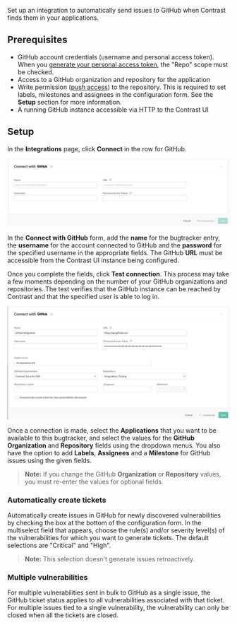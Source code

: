 <!--
title: "GitHub Integration"
description: "Integrate GitHub with Contrast"
tags: "Admin organization settings integrations bugtracker github"
-->


Set up an integration to automatically send issues to GitHub when Contrast finds them in your applications.

## Prerequisites

* GitHub account credentials (username and personal access token). When you [generate your personal access token](https://help.github.com/en/github/authenticating-to-github/creating-a-personal-access-token-for-the-command-line#creating-a-token), the "Repo" scope must be checked. 
* Access to a GitHub organization and repository for the application
* Write permission ([push access](https://help.github.com/articles/repository-permission-levels-for-an-organization/)) to the repository. This is required to set labels, milestones and assignees in the configuration form. See the **Setup** section for more information.
* A running GitHub instance accessible via HTTP to the Contrast UI

## Setup

In the **Integrations** page, click **Connect** in the row for GitHub. 

<a href="assets/images/Github-test.png" rel="lightbox" title="Test your GitHub integration"><img class="thumbnail" src="assets/images/Github-test.png"/></a>

In the **Connect with GitHub** form, add the **name** for the bugtracker entry, the **username** for the account connected to GitHub and the **password** for the specified username in the appropriate fields. The GitHub **URL** must be accessible from the Contrast UI instance being configured. 

Once you complete the fields, click **Test connection**. This process may take a few moments depending on the number of your GitHub organizations and repositories. The test verifies that the GitHub instance can be reached by Contrast and that the specified user is able to log in.

<a href="assets/images/Github-integration-set-up.png" rel="lightbox" title="Customize your Github integration"><img class="thumbnail" src="assets/images/Github-integration-set-up.png"/></a>

Once a connection is made, select the **Applications** that you want to be available to this bugtracker, and select the values for the **GitHub Organization** and **Repository** fields using the dropdown menus. You also have the option to add **Labels**, **Assignees** and a **Milestone** for GitHub issues using the given fields.

> **Note:** If you change the GitHub **Organization** or **Repository** values, you must re-enter the values for optional fields. 

### Automatically create tickets 

Automatically create issues in GitHub for newly discovered vulnerabilities by checking the box at the bottom of the configuration form. In the multiselect field that appears, choose the rule(s) and/or severity level(s) of the vulnerabilities for which you want to generate tickets. The default selections are "Critical" and "High".

> **Note:** This selection doesn't generate issues retroactively.


### Multiple vulnerabilities

For multiple vulnerabilities sent in bulk to GitHub as a single issue, the GitHub ticket status applies to all vulnerabilities associated with that ticket. For multiple issues tied to a single vulnerability, the vulnerability can only be closed when all the tickets are closed.

